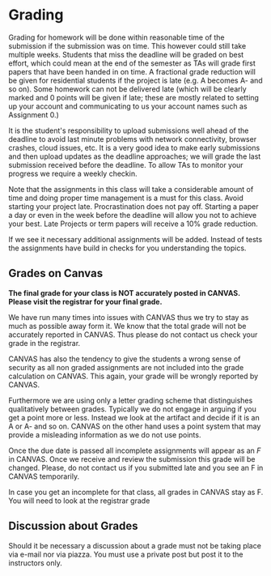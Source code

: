 Grading
=======

Grading for homework will be done within reasonable time of the
submission if the submission was on time. This however could still take
multiple weeks. Students that miss the deadline will be graded on best
effort, which could mean at the end of the semester as TAs will grade
first papers that have been handed in on time. A fractional grade reduction
will be given for residential students if the project is late (e.g. A
becomes A- and so on). Some
homework can not be delivered late (which will be clearly marked and 0
points will be given if late; these are mostly related to setting up
your account and communicating to us your account names such as
Assignment 0.)

It is the student's responsibility to upload submissions well ahead of
the deadline to avoid last minute problems with network connectivity,
browser crashes, cloud issues, etc. It is a very good idea to make early
submissions and then upload updates as the deadline approaches; we will
grade the last submission received before the deadline. To allow TAs
to monitor your progress we require a weekly checkin.

Note that the assignments in this class will take a considerable
amount of time and doing proper time management is a must for this
class. Avoid starting your project late. Procrastination does not pay
off. Starting a paper a day or even in the week before the deadline will
allow you not to achieve your best. Late Projects or term papers will
receive a 10% grade reduction.

If we see it necessary additional assignments will be added. Instead
of tests the assignments have build in checks for you understanding
the topics.

Grades on Canvas
----------------

**The final grade for your class is NOT accurately posted in CANVAS.
Please visit the registrar for your final grade.**

We have run many times into issues with CANVAS thus we try to stay as
much as possible away form it. We know that the total grade will not
be accurately reported in CANVAS. Thus please do not contact us check
your grade in the registrar.

CANVAS has also the tendency to give the students a wrong sense of
security as all non graded assignments are not included into the grade
calculation on CANVAS. This again, your grade will be wrongly
reported by CANVAS.

Furthermore we are using only a letter grading scheme that distinguishes
qualitatively between grades. Typically we do not engage in arguing if
you get a point more or less. Instead we look at the artifact and decide
if it is an A or A- and so on. CANVAS on the other hand uses a point
system that may provide a misleading information as we do not use
points.

Once the due date is passed all incomplete assignments will appear as an
*F* in CANVAS. Once we receive and review the submission this grade will
be changed. Please, do not contact us if you submitted late and you see
an F in CANVAS temporarily.

In case you get an incomplete for that class, all grades in CANVAS
stay as F. You will need to look at the registrar grade

Discussion about Grades
-----------------------

Should it be necessary a discussion about a grade must not be taking
place via e-mail nor via piazza. You must use a private post but post it to the instructors only.
